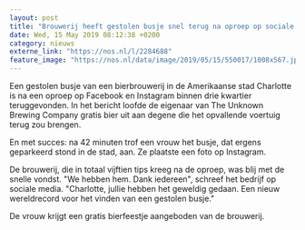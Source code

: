 ```yaml
---
layout: post
title: "Brouwerij heeft gestolen busje snel terug na oproep op sociale media"
date: Wed, 15 May 2019 08:12:38 +0200
category: nieuws
externe_link: "https://nos.nl/l/2284688"
feature_image: "https://nos.nl/data/image/2019/05/15/550017/1008x567.jpg"
---
```


<p>Een gestolen busje van een bierbrouwerij in de Amerikaanse stad Charlotte is na een oproep op Facebook en Instagram binnen drie kwartier teruggevonden. In het bericht loofde de eigenaar van The Unknown Brewing Company gratis bier uit aan degene die het opvallende voertuig terug zou brengen.</p>
<p>En met succes: na 42 minuten trof een vrouw het busje, dat ergens geparkeerd stond in de stad, aan. Ze plaatste een foto op Instagram.</p>
<p>De brouwerij, die in totaal vijftien tips kreeg na de oproep, was blij met de snelle vondst. "We hebben hem. Dank iedereen", schreef het bedrijf op sociale media. "Charlotte, jullie hebben het geweldig gedaan. Een nieuw wereldrecord voor het vinden van een gestolen busje."</p>
<p>De vrouw krijgt een gratis bierfeestje aangeboden van de brouwerij.</p>
